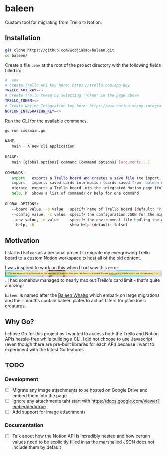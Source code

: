 # baleen

Custom tool for migrating from Trello to Notion.

## Installation

```bash
git clone https://github.com/woojiahao/baleen.git
cd baleen/
```

Create a file `.env` at the root of the project directory with the following fields filled in:

```bash
# .env
# Create Trello API key here: https://trello.com/app-key
TRELLO_API_KEY=<>
# Create Trello token by selecting "Token" in the page above
TRELLO_TOKEN=<>
# Create Notion Integration key here: https://www.notion.so/my-integrations
NOTION_INTEGRATION_KEY=<>
```

Run the CLI for the available commands.

```bash
go run cmd/main.go

NAME:
   main - A new cli application

USAGE:
   main [global options] command [command options] [arguments...]

COMMANDS:
   export   exports a Trello board and creates a save file (to import, use "baleen import <save path>"
   import   imports saved cards into Notion (cards saved from "baleen migrate" or "baleen export")
   migrate  exports a Trello board into the integrated Notion page (full flow from saving exports to importing to Notion)
   help, h  Shows a list of commands or help for one command

GLOBAL OPTIONS:
   --board value, -b value   specify name of Trello board (default: "Programming Bucket")
   --config value, -c value  specify the configuration JSON for the migration (default: "configs/conf.json")
   --env value, -e value     specify the environment file hodling the API keys (default: ".env")
   --help, -h                show help (default: false)
```

## Motivation

I started `baleen` as a personal project to migrate my evergrowing Trello board to a custom Notion workspace to host all
of the old content.

I was inspired to work on this when I had saw this error: ![Motivation](./res/motivation.png). I had somehow managed to
nearly max out Trello's card limit - that's quite amazing!

`baleen` is named after the [Baleen Whales](https://en.wikipedia.org/wiki/Baleen_whale) which embark on large migrations
and their mouths contain baleen plates to act as filters for planktonic creatures.

## Why Go?

I chose Go for this project as I wanted to access both the Trello and Notion APIs hassle-free while building a CLI. I
did not choose to use Javascript (even though there are pre-built libraries for each API) because I want to experiment
with the latest Go features.

## TODO

### Development

- [ ] Migrate any image attachments to be hosted on Google Drive and embed them into the page
- [ ] Ignore any attachments taht start with https://docs.google.com/viewer?embedded=true
- [ ] Add support for image attachments

### Documentation

- [ ] Talk about how the Notion API is incredibly nested and how certain values need to be explicitly filled in as the marshalled JSON does not include them by default